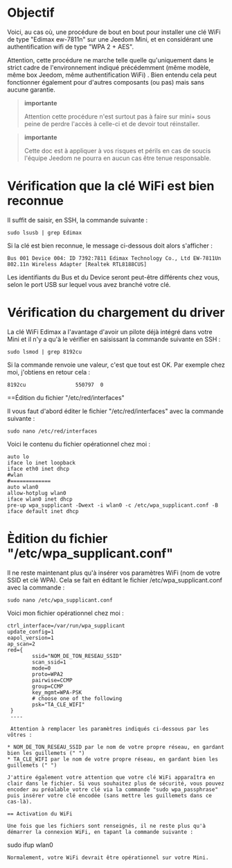 Objectif 
========

Voici, au cas où, une procédure de bout en bout pour installer une clé
WiFi de type "Edimax ew-7811n" sur une Jeedom Mini, et en considérant
une authentification wifi de type "WPA 2 + AES".

Attention, cette procédure ne marche telle quelle qu'uniquement dans le
strict cadre de l'environnement indiqué précédemment (même modèle, même
box Jeedom, même authentification WiFi) . Bien entendu cela peut
fonctionner également pour d'autres composants (ou pas) mais sans aucune
garantie.

> **importante**
>
> Attention cette procédure n'est surtout pas à faire sur mini+ sous
> peine de perdre l'accès à celle-ci et de devoir tout réinstaller.

> **importante**
>
> Cette doc est à appliquer à vos risques et périls en cas de soucis
> l'équipe Jeedom ne pourra en aucun cas être tenue responsable.

Vérification que la clé WiFi est bien reconnue 
==============================================

Il suffit de saisir, en SSH, la commande suivante :

    sudo lsusb | grep Edimax

Si la clé est bien reconnue, le message ci-dessous doit alors s'afficher
:

    Bus 001 Device 004: ID 7392:7811 Edimax Technology Co., Ltd EW-7811Un 802.11n Wireless Adapter [Realtek RTL8188CUS]

Les identifiants du Bus et du Device seront peut-être différents chez
vous, selon le port USB sur lequel vous avez branché votre clé.

Vérification du chargement du driver 
====================================

La clé WiFi Edimax a l'avantage d'avoir un pilote déjà intégré dans
votre Mini et il n'y a qu'à le vérifier en saisissant la commande
suivante en SSH :

    sudo lsmod | grep 8192cu

Si la commande renvoie une valeur, c'est que tout est OK. Par exemple
chez moi, j'obtiens en retour cela :

    8192cu                550797  0

==Édition du fichier "/etc/red/interfaces"

Il vous faut d'abord éditer le fichier "/etc/red/interfaces" avec la
commande suivante :

    sudo nano /etc/red/interfaces

Voici le contenu du fichier opérationnel chez moi :

    auto lo
    iface lo inet loopback
    iface eth0 inet dhcp
    #wlan
    #=============
    auto wlan0
    allow-hotplug wlan0
    iface wlan0 inet dhcp
    pre-up wpa_supplicant -Dwext -i wlan0 -c /etc/wpa_supplicant.conf -B
    iface default inet dhcp

Èdition du fichier "/etc/wpa\_supplicant.conf" 
==============================================

Il ne reste maintenant plus qu'à insérer vos paramètres WiFi (nom de
votre SSID et clé WPA). Cela se fait en éditant le fichier
/etc/wpa\_supplicant.conf avec la commande :

    sudo nano /etc/wpa_supplicant.conf

Voici mon fichier opérationnel chez moi :

    ctrl_interface=/var/run/wpa_supplicant
    update_config=1
    eapol_version=1
    ap_scan=2
    red={
            ssid="NOM_DE_TON_RESEAU_SSID"
            scan_ssid=1
            mode=0
            proto=WPA2
            pairwise=CCMP
            group=CCMP
            key_mgmt=WPA-PSK
            # choose one of the following
            psk="TA_CLE_WIFI"
     }
     ----

     Attention à remplacer les paramètres indiqués ci-dessous par les vôtres :

    * NOM_DE_TON_RESEAU_SSID par le nom de votre propre réseau, en gardant bien les guillemets (" ")
    * TA_CLE_WIFI par le nom de votre propre réseau, en gardant bien les guillemets (" ")

    J'attire également votre attention que votre clé WiFi apparaîtra en clair dans le fichier. Si vous souhaitez plus de sécurité, vous pouvez encoder au préalable votre clé via la commande "sudo wpa_passphrase" puis insérer votre clé encodée (sans mettre les guillemets dans ce cas-là).

    == Activation du WiFi

    Une fois que les fichiers sont renseignés, il ne reste plus qu'à démarrer la connexion WiFi, en tapant la commande suivante :

sudo ifup wlan0

    Normalement, votre WiFi devrait être opérationnel sur votre Mini.

